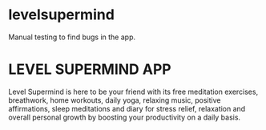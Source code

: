 # levelsupermind
Manual testing to find bugs in the app.

# LEVEL SUPERMIND APP
Level Supermind is here to be your friend with its free meditation exercises, breathwork, home workouts, daily yoga, relaxing music, positive affirmations, sleep meditations and diary for stress relief, relaxation and overall personal growth by boosting your productivity on a daily basis.



